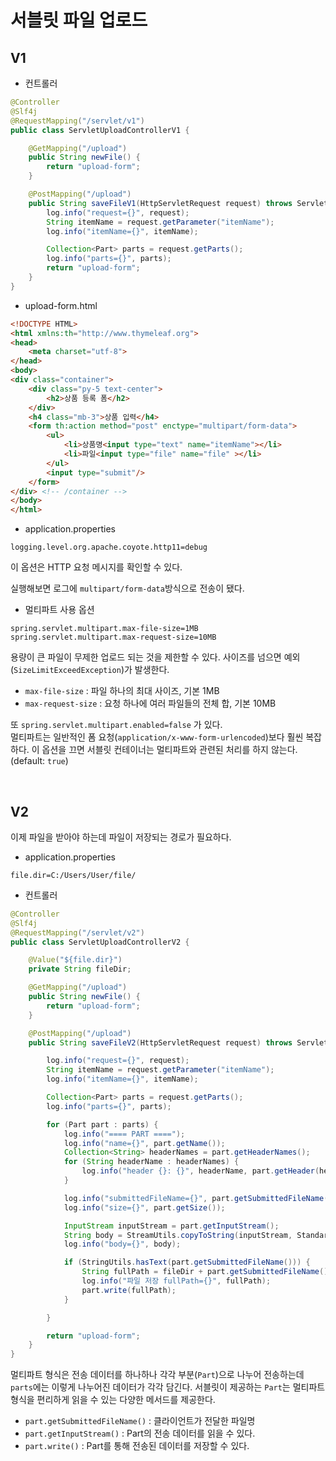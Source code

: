 # 서블릿 파일 업로드

## V1
- 컨트롤러
```java
@Controller
@Slf4j
@RequestMapping("/servlet/v1")
public class ServletUploadControllerV1 {

    @GetMapping("/upload")
    public String newFile() {
        return "upload-form";
    }

    @PostMapping("/upload")
    public String saveFileV1(HttpServletRequest request) throws ServletException, IOException {
        log.info("request={}", request);
        String itemName = request.getParameter("itemName");
        log.info("itemName={}", itemName);

        Collection<Part> parts = request.getParts();
        log.info("parts={}", parts);
        return "upload-form";
    }
}
```
- upload-form.html
```html
<!DOCTYPE HTML>
<html xmlns:th="http://www.thymeleaf.org">
<head>
    <meta charset="utf-8">
</head>
<body>
<div class="container">
    <div class="py-5 text-center">
        <h2>상품 등록 폼</h2>
    </div>
    <h4 class="mb-3">상품 입력</h4>
    <form th:action method="post" enctype="multipart/form-data">
        <ul>
            <li>상품명<input type="text" name="itemName"></li>
            <li>파일<input type="file" name="file" ></li>
        </ul>
        <input type="submit"/>
    </form>
</div> <!-- /container -->
</body>
</html>
```
- application.properties
```properties
logging.level.org.apache.coyote.http11=debug
```
이 옵션은 HTTP 요청 메시지를 확인할 수 있다.

실행해보면 로그에 `multipart/form-data`방식으로 전송이 됐다.

- 멀티파트 사용 옵션
```properties
spring.servlet.multipart.max-file-size=1MB 
spring.servlet.multipart.max-request-size=10MB
```
용량이 큰 파일이 무제한 업로드 되는 것을 제한할 수 있다. 사이즈를 넘으면 예외(`SizeLimitExceedException`)가 발생한다.
- `max-file-size` : 파일 하나의 최대 사이즈, 기본 1MB
- `max-request-size` : 요청 하나에 여러 파일들의 전체 합, 기본 10MB

또 `spring.servlet.multipart.enabled=false` 가 있다.<br>
멀티파트는 일반적인 폼 요청(`application/x-www-form-urlencoded`)보다 훨씬 복잡하다. 이 옵션을 끄면 서블릿 컨테이너는 멀티파트와 관련된 처리를 하지 않는다.
(default: `true`)

<br>

## V2

이제 파일을 받아야 하는데 파일이 저장되는 경로가 필요하다.
- application.properties
```properties
file.dir=C:/Users/User/file/
```
- 컨트롤러
```java
@Controller
@Slf4j
@RequestMapping("/servlet/v2")
public class ServletUploadControllerV2 {

    @Value("${file.dir}")
    private String fileDir;

    @GetMapping("/upload")
    public String newFile() {
        return "upload-form";
    }

    @PostMapping("/upload")
    public String saveFileV2(HttpServletRequest request) throws ServletException, IOException {

        log.info("request={}", request);
        String itemName = request.getParameter("itemName");
        log.info("itemName={}", itemName);

        Collection<Part> parts = request.getParts();
        log.info("parts={}", parts);

        for (Part part : parts) {
            log.info("==== PART ====");
            log.info("name={}", part.getName());
            Collection<String> headerNames = part.getHeaderNames();
            for (String headerName : headerNames) {
                log.info("header {}: {}", headerName, part.getHeader(headerName));
            }

            log.info("submittedFileName={}", part.getSubmittedFileName());
            log.info("size={}", part.getSize());

            InputStream inputStream = part.getInputStream();
            String body = StreamUtils.copyToString(inputStream, StandardCharsets.UTF_8);
            log.info("body={}", body);

            if (StringUtils.hasText(part.getSubmittedFileName())) {
                String fullPath = fileDir + part.getSubmittedFileName();
                log.info("파일 저장 fullPath={}", fullPath);
                part.write(fullPath);
            }

        }

        return "upload-form";
    }
}
```
멀티파트 형식은 전송 데이터를 하나하나 각각 부분(`Part`)으로 나누어 전송하는데 `parts`에는 이렇게 나누어진 데이터가 각각 담긴다. 서블릿이 제공하는 `Part`는
멀티파트 형식을 편리하게 읽을 수 있는 다양한 메서드를 제공한다.
- `part.getSubmittedFileName()` : 클라이언트가 전달한 파일명
- `part.getInputStream()` : Part의 전송 데이터를 읽을 수 있다.
- `part.write()` : Part를 통해 전송된 데이터를 저장할 수 있다.